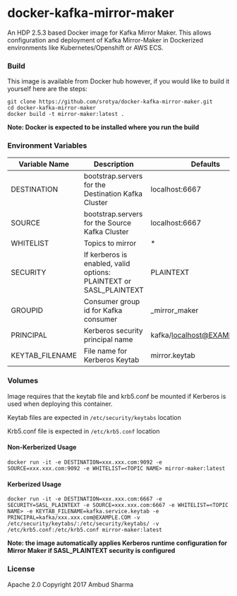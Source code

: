 # docker-kafka-mirror-maker

An HDP 2.5.3 based Docker image for Kafka Mirror Maker. This allows configuration and deployment of Kafka Mirror-Maker in Dockerized environments like Kubernetes/Openshift or AWS ECS.

### Build
This image is available from Docker hub however, if you would like to build it yourself here are the steps:

```
git clone https://github.com/srotya/docker-kafka-mirror-maker.git
cd docker-kafka-mirror-maker
docker build -t mirror-maker:latest .
```

**Note: Docker is expected to be installed where you run the build**

### Environment Variables
|    Variable Name    |                   Description                |   Defaults |
|---------------------|----------------------------------------------|------------|
|    DESTINATION      | bootstrap.servers for the Destination Kafka Cluster |localhost:6667|
|      SOURCE         | bootstrap.servers for the Source Kafka Cluster |localhost:6667|
|     WHITELIST       | Topics to mirror     | * |
|     SECURITY        | If kerberos is enabled, valid options: PLAINTEXT or SASL_PLAINTEXT | PLAINTEXT |
|     GROUPID         | Consumer group id for Kafka consumer | _mirror_maker |
|    PRINCIPAL        | Kerberos security principal name | kafka/localhost@EXAMPLE.COM |
|  KEYTAB_FILENAME    | File name for Kerberos Keytab | mirror.keytab |

### Volumes
Image requires that the keytab file and krb5.conf be mounted if Kerberos is used when deploying this container.

Keytab files are expected in ```/etc/security/keytabs``` location

Krb5.conf file is expected in ```/etc/krb5.conf``` location

#### Non-Kerberized Usage
```
docker run -it -e DESTINATION=xxx.xxx.com:9092 -e SOURCE=xxx.xxx.com:9092 -e WHITELIST=<TOPIC NAME> mirror-maker:latest
```

#### Kerberized Usage
```
docker run -it -e DESTINATION=xxx.xxx.com:6667 -e SECURITY=SASL_PLAINTEXT -e SOURCE=xxx.xxx.com:6667 -e WHITELIST=<TOPIC NAME> -e KEYTAB_FILENAME=kafka.service.keytab -e PRINCIPAL=kafka/xxx.xxx.com@EXAMPLE.COM -v /etc/security/keytabs/:/etc/security/keytabs/ -v /etc/krb5.conf:/etc/krb5.conf mirror-maker:latest
```

**Note: the image automatically applies Kerberos runtime configuration for Mirror Maker if SASL_PLAINTEXT security is configured**

### License

Apache 2.0 Copyright 2017 Ambud Sharma
